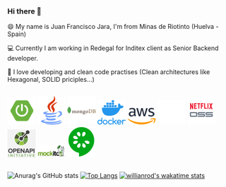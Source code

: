 ### Hi there 👋


😄 My name is Juan Francisco Jara, I'm from Minas de Riotinto (Huelva - Spain)

💻 Currently I am working in Redegal for Inditex client as Senior Backend developer. 

📝 I love developing and clean code practises (Clean architectures like Hexagonal, SOLID priciples...)

<h2></h2>
<a href="https://spring.io/projects/spring-boot"><img src="https://github.com/jfjara/jfjara/blob/main/spring_boot_icon.png" alt="Spring boot framework"/></a>
<a href="https://www.java.com/"><img src="https://github.com/jfjara/jfjara/blob/main/java.png" alt="Java"/></a>
<a href="https://www.mongodb.com/"><img src="https://github.com/jfjara/jfjara/blob/main/mongodb-226029.png" alt="MongoDB"/></a>
<a href="https://www.docker.com/"><img src="https://github.com/jfjara/jfjara/blob/main/vertical-logo-monochromatic.png" alt="Docker"/></a>
<a href="https://aws.amazon.com/"><img src="https://github.com/jfjara/jfjara/blob/main/1280px-Amazon_Web_Services_Logo.svg.png" alt="Amazon Web Services"/></a>
<a href="https://github.com/"><img src="https://github.com/jfjara/jfjara/blob/main/github_icon.png" alt="Github"/></a>
<a href="https://spring.io/projects/spring-cloud-netflix"><img src="https://github.com/jfjara/jfjara/blob/main/netflixoss.png" alt="Netflix Oss"/></a>
<a href="https://www.openapis.org/"><img src="https://github.com/jfjara/jfjara/blob/main/openapi.png" alt="OpenApi"/></a>
<a href="https://site.mockito.org/"><img src="https://github.com/jfjara/jfjara/blob/main/logo.jpg" alt="Mockito"/></a>
<a href="https://cucumber.io/"><img src="https://github.com/jfjara/jfjara/blob/main/cucumber_icon.png" alt="cucumber"/></a>

<h2></h2>

![Anurag's GitHub stats](https://github-readme-stats.vercel.app/api?username=jfjara&show_icons=true&theme=radical)
[![Top Langs](https://github-readme-stats.vercel.app/api/top-langs/?username=jfjara&layout=compact)](https://github.com/anuraghazra/github-readme-stats)
[![willianrod's wakatime stats](https://github-readme-stats.vercel.app/api/wakatime?username=jfjara)](https://github.com/anuraghazra/github-readme-stats)

<h2></h2>


